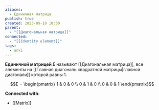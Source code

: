 ```yaml
---
aliases:
  - Единичная матрица
publish: true
created: 2023-09-10 10:30
parent:
  - "[[Диагональная матрица]]"
connected:
  - "[[Identity element]]"
tags:
  - anki
---
```


**Единичной матрицей $E$** называют [[Диагональная матрица]], все элементы на [[Главная диагональ квадратной матрицы|главной диагонали]]  которой равны 1.

$$E = \begin{pmatrix} 1 & 0 & 0 \\ 0 & 1 & 0 \\ 0 & 0 & 1 \end{pmatrix}$$




**Connected with:**
- [[Matrix]]




